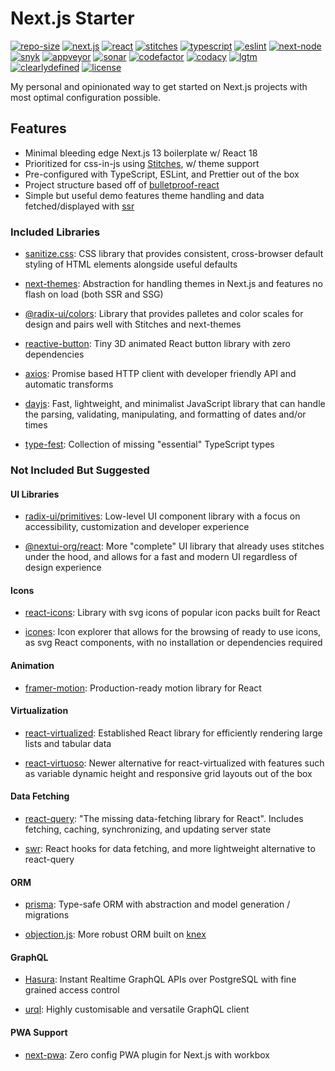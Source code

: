# Next.js Starter

[![repo-size](https://img.shields.io/github/repo-size/strawhat-dev/next.js-starter)](https://github.com/strawhat-dev/next.js-starter/find/main)
[![next.js](https://img.shields.io/github/package-json/dependency-version/strawhat-dev/next.js-starter/next)](https://www.npmjs.com/package/next)
[![react](https://img.shields.io/github/package-json/dependency-version/strawhat-dev/next.js-starter/react)](https://www.npmjs.com/package/react)
[![stitches](https://img.shields.io/github/package-json/dependency-version/strawhat-dev/next.js-starter/@stitches/react)](https://www.npmjs.com/package/@stitches/react)
[![typescript](https://img.shields.io/github/package-json/dependency-version/strawhat-dev/next.js-starter/dev/typescript)](https://www.npmjs.com/package/typescript)
[![eslint](https://img.shields.io/github/package-json/dependency-version/strawhat-dev/next.js-starter/dev/eslint)](https://www.npmjs.com/package/eslint)
[![next-node](https://img.shields.io/node/v/next)](https://nodejs.org/en/about/releases)
[![snyk](https://snyk.io/test/github/strawhat-dev/next.js-starter/badge.svg)](https://snyk.io/test/github/strawhat-dev/next.js-starter)
[![appveyor](https://ci.appveyor.com/api/projects/status/je68uo8584ifjw7r/branch/main?svg=true)](https://ci.appveyor.com/project/strawhat-dev/next-js-starter/branch/main)
[![sonar](https://sonarcloud.io/api/project_badges/measure?project=strawhat-dev_next.js-starter&metric=alert_status)](https://sonarcloud.io/dashboard?id=strawhat-dev_next.js-starter)
[![codefactor](https://www.codefactor.io/repository/github/strawhat-dev/next.js-starter/badge/main)](https://www.codefactor.io/repository/github/strawhat-dev/next.js-starter/overview/main)
[![codacy](https://app.codacy.com/project/badge/Grade/429496063a00477c9c774fb7a68880e8)](https://www.codacy.com/gh/strawhat-dev/next.js-starter/dashboard?utm_source=github.com&utm_medium=referral&utm_content=strawhat-dev/next.js-starter&utm_campaign=Badge_Grade)
[![lgtm](https://img.shields.io/lgtm/grade/javascript/g/strawhat-dev/next.js-starter.svg?logo=lgtm&logoWidth=18)](https://lgtm.com/projects/g/strawhat-dev/next.js-starter/context:javascript)
[![clearlydefined](https://img.shields.io/clearlydefined/score/git/github/strawhat-dev/next.js-starter/67a8d71518777bbb8634d11c574a2021c5fc66fb)](https://clearlydefined.io/definitions/git/github/strawhat-dev/next.js-starter/67a8d71518777bbb8634d11c574a2021c5fc66fb)
[![license](https://img.shields.io/github/license/strawhat-dev/next.js-starter)](https://github.com/strawhat-dev/next.js-starter/blob/main/LICENSE)

My personal and opinionated way to get started on Next.js projects with most optimal configuration possible.

## Features

- Minimal bleeding edge Next.js 13 boilerplate w/ React 18
- Prioritized for css-in-js using [Stitches](https://stitches.dev), w/ theme support
- Pre-configured with TypeScript, ESLint, and Prettier out of the box
- Project structure based off of [bulletproof-react](https://github.com/alan2207/bulletproof-react)
- Simple but useful demo features theme handling and data fetched/displayed with [ssr](https://nextjs.org/docs/basic-features/data-fetching/get-server-side-props)

### Included Libraries

- [sanitize.css](https://github.com/csstools/sanitize.css): CSS library that provides consistent, cross-browser default styling of HTML elements alongside useful defaults

- [next-themes](https://github.com/pacocoursey/next-themes): Abstraction for handling themes in Next.js and features no flash on load (both SSR and SSG)

- [@radix-ui/colors](https://www.radix-ui.com/colors): Library that provides palletes and color scales for design and pairs well with Stitches and next-themes

- [reactive-button](https://arifszn.com/reactive-button/docs): Tiny 3D animated React button library with zero dependencies

- [axios](https://axios-http.com/docs/intro): Promise based HTTP client with developer friendly API and automatic transforms

- [dayjs](https://github.com/iamkun/dayjs): Fast, lightweight, and minimalist JavaScript library that can handle the parsing, validating, manipulating, and formatting of dates and/or times

- [type-fest](https://github.com/sindresorhus/type-fest): Collection of missing "essential" TypeScript types

### Not Included But Suggested

#### UI Libraries

- [radix-ui/primitives](https://www.radix-ui.com): Low-level UI component library with a focus on accessibility, customization and developer experience

- [@nextui-org/react](https://nextui.org): More "complete" UI library that already uses stitches under the hood, and allows for a fast and modern UI regardless of design experience

#### Icons

- [react-icons](https://react-icons.github.io/react-icons): Library with svg icons of popular icon packs built for React

- [icones](https://icones.js.org): Icon explorer that allows for the browsing of ready to use icons, as svg React components, with no installation or dependencies required

#### Animation

- [framer-motion](https://www.framer.com/motion): Production-ready motion library for React

#### Virtualization

- [react-virtualized](https://github.com/bvaughn/react-virtualized): Established React library for efficiently rendering large lists and tabular data

- [react-virtuoso](https://virtuoso.dev): Newer alternative for react-virtualized with features such as variable dynamic height and responsive grid layouts out of the box

#### Data Fetching

- [react-query](https://react-query.tanstack.com/quick-start): "The missing data-fetching library for React". Includes fetching, caching, synchronizing, and updating server state

- [swr](https://swr.vercel.app): React hooks for data fetching, and more lightweight alternative to react-query

#### ORM

- [prisma](https://www.prisma.io): Type-safe ORM with abstraction and model generation / migrations

- [objection.js](https://vincit.github.io/objection.js): More robust ORM built on [knex](https://github.com/knex/knex)

#### GraphQL

- [Hasura](https://github.com/hasura/graphql-engine): Instant Realtime GraphQL APIs over PostgreSQL with fine grained access control

- [urql](https://github.com/FormidableLabs/urql): Highly customisable and versatile GraphQL client

#### PWA Support

- [next-pwa](https://github.com/shadowwalker/next-pwa): Zero config PWA plugin for Next.js with workbox
